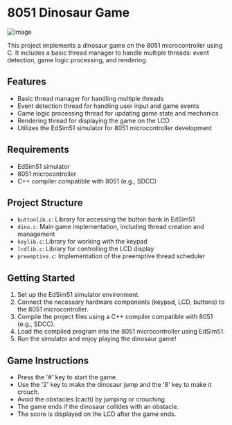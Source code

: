 # 8051 Dinosaur Game
![image](https://github.com/lazumo/8051-Dinosaur-Game/assets/63379847/9bb521f8-afaf-4d9e-9869-df61330302ed)

This project implements a dinosaur game on the 8051 microcontroller using C. It includes a basic thread manager to handle multiple threads: event detection, game logic processing, and rendering.

## Features

- Basic thread manager for handling multiple threads
- Event detection thread for handling user input and game events
- Game logic processing thread for updating game state and mechanics
- Rendering thread for displaying the game on the LCD
- Utilizes the EdSim51 simulator for 8051 microcontroller development

## Requirements

- EdSim51 simulator
- 8051 microcontroller
- C++ compiler compatible with 8051 (e.g., SDCC)

## Project Structure

- `buttonlib.c`: Library for accessing the button bank in EdSim51
- `dino.c`: Main game implementation, including thread creation and management
- `keylib.c`: Library for working with the keypad
- `lcdlib.c`: Library for controlling the LCD display
- `preemptive.c`: Implementation of the preemptive thread scheduler

## Getting Started

1. Set up the EdSim51 simulator environment.
2. Connect the necessary hardware components (keypad, LCD, buttons) to the 8051 microcontroller.
3. Compile the project files using a C++ compiler compatible with 8051 (e.g., SDCC).
4. Load the compiled program into the 8051 microcontroller using EdSim51.
5. Run the simulator and enjoy playing the dinosaur game!

## Game Instructions

- Press the '#' key to start the game.
- Use the '2' key to make the dinosaur jump and the '8' key to make it crouch.
- Avoid the obstacles (cacti) by jumping or crouching.
- The game ends if the dinosaur collides with an obstacle.
- The score is displayed on the LCD after the game ends.

